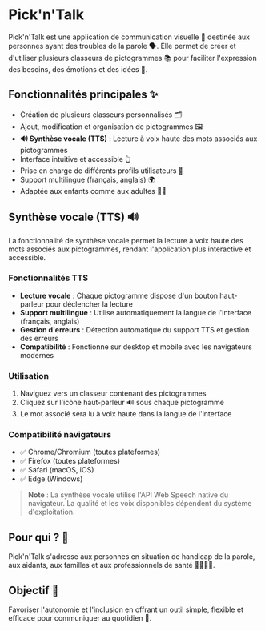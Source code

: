 # Pick'n'Talk

Pick'n'Talk est une application de communication visuelle 📱 destinée aux personnes ayant des troubles de la parole 🗣️. Elle permet de créer et d'utiliser plusieurs classeurs de pictogrammes 📚 pour faciliter l'expression des besoins, des émotions et des idées 💬.

## Fonctionnalités principales ✨

- Création de plusieurs classeurs personnalisés 🗂️
- Ajout, modification et organisation de pictogrammes 🖼️
- **🔊 Synthèse vocale (TTS)** : Lecture à voix haute des mots associés aux pictogrammes
- Interface intuitive et accessible 👆
- Prise en charge de différents profils utilisateurs 👤
- Support multilingue (français, anglais) 🌍
- Adaptée aux enfants comme aux adultes 👶👵

## Synthèse vocale (TTS) 🔊

La fonctionnalité de synthèse vocale permet la lecture à voix haute des mots associés aux pictogrammes, rendant l'application plus interactive et accessible.

### Fonctionnalités TTS

- **Lecture vocale** : Chaque pictogramme dispose d'un bouton haut-parleur pour déclencher la lecture
- **Support multilingue** : Utilise automatiquement la langue de l'interface (français, anglais)
- **Gestion d'erreurs** : Détection automatique du support TTS et gestion des erreurs
- **Compatibilité** : Fonctionne sur desktop et mobile avec les navigateurs modernes

### Utilisation

1. Naviguez vers un classeur contenant des pictogrammes
2. Cliquez sur l'icône haut-parleur 🔊 sous chaque pictogramme
3. Le mot associé sera lu à voix haute dans la langue de l'interface

### Compatibilité navigateurs

- ✅ Chrome/Chromium (toutes plateformes)
- ✅ Firefox (toutes plateformes)  
- ✅ Safari (macOS, iOS)
- ✅ Edge (Windows)

> **Note** : La synthèse vocale utilise l'API Web Speech native du navigateur. La qualité et les voix disponibles dépendent du système d'exploitation.

## Pour qui ? 🤔

Pick'n'Talk s'adresse aux personnes en situation de handicap de la parole, aux aidants, aux familles et aux professionnels de santé 👨‍⚕️👩‍🏫.

## Objectif 🎯

Favoriser l'autonomie et l'inclusion en offrant un outil simple, flexible et efficace pour communiquer au quotidien 🤝.
